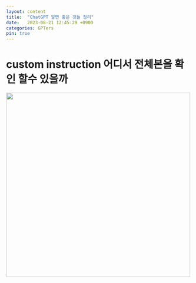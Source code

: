 ```yaml
---
layout: content
title:  "ChatGPT 알면 좋은 것들 정리"
date:   2023-08-21 12:45:29 +0900
categories: GPTers
pin: true
---
```




# custom instruction 어디서 전체본을 확인 할수 있을까
<img src="/img/blogimg/ChatGPT/Tips/1-12.png" style="height:500px"><br>

